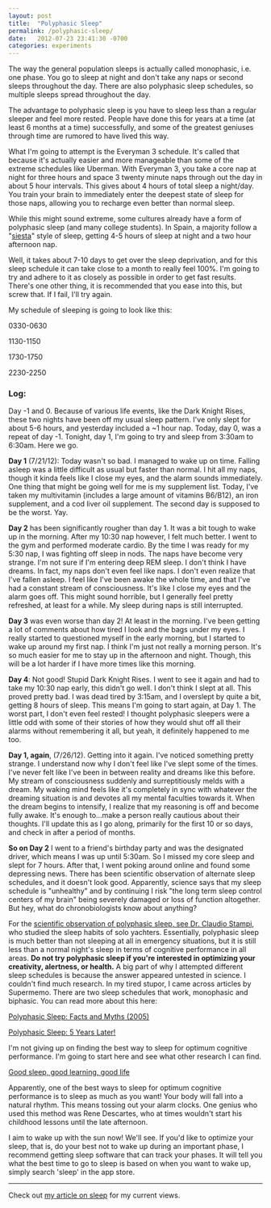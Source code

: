 ```yaml
---
layout: post
title:  "Polyphasic Sleep"
permalink: /polyphasic-sleep/
date:   2012-07-23 23:41:30 -0700
categories: experiments
---
```


<!-- Google tag (gtag.js) -->
<script async src="https://www.googletagmanager.com/gtag/js?id=G-XSFETPYL59"></script>
<script>
  window.dataLayer = window.dataLayer || [];
  function gtag(){dataLayer.push(arguments);}
  gtag('js', new Date());

  gtag('config', 'G-XSFETPYL59');
</script>

The way the general population sleeps is actually called monophasic, i.e. one phase. You go to sleep at night and don't take any naps or second sleeps throughout the day. There are also polyphasic sleep schedules, so multiple sleeps spread throughout the day.

The advantage to polyphasic sleep is you have to sleep less than a regular sleeper and feel more rested. People have done this for years at a time (at least 6 months at a time) successfully, and some of the greatest geniuses through time are rumored to have lived this way.

What I'm going to attempt is the Everyman 3 schedule. It's called that because it's actually easier and more manageable than some of the extreme schedules like Uberman. With Everyman 3, you take a core nap at night for three hours and space 3 twenty minute naps through out the day in about 5 hour intervals. This gives about 4 hours of total sleep a night/day. You train your brain to immediately enter the deepest state of sleep for those naps, allowing you to recharge even better than normal sleep.

While this might sound extreme, some cultures already have a form of polyphasic sleep (and many college students). In Spain, a majority follow a "[siesta](https://en.wikipedia.org/wiki/Siesta)" style of sleep, getting 4-5 hours of sleep at night and a two hour afternoon nap.

Well, it takes about 7-10 days to get over the sleep deprivation, and for this sleep schedule it can take close to a month to really feel 100%. I'm going to try and adhere to it as closely as possible in order to get fast results. There's one other thing, it is recommended that you ease into this, but screw that. If I fail, I'll try again.

My schedule of sleeping is going to look like this:

0330-0630

1130-1150

1730-1750

2230-2250

### Log:

Day -1 and 0. Because of various life events, like the Dark Knight Rises, these two nights have been off my usual sleep pattern. I've only slept for about 5-6 hours, and yesterday included a ~1 hour nap. Today, day 0, was a repeat of day -1. Tonight, day 1, I'm going to try and sleep from 3:30am to 6:30am. Here we go.

**Day 1** (7/21/12): Today wasn't so bad. I managed to wake up on time. Falling asleep was a little difficult as usual but faster than normal. I hit all my naps, though it kinda feels like I close my eyes, and the alarm sounds immediately. One thing that might be going well for me is my supplement list. Today, I've taken my multivitamin (includes a large amount of vitamins B6/B12), an iron supplement, and a cod liver oil supplement. The second day is supposed to be the worst. Yay.

**Day 2** has been significantly rougher than day 1. It was a bit tough to wake up in the morning. After my 10:30 nap however, I felt much better. I went to the gym and performed moderate cardio. By the time I was ready for my 5:30 nap, I was fighting off sleep in nods. The naps have become very strange. I'm not sure if I'm entering deep REM sleep. I don't think I have dreams. In fact, my naps don't even feel like naps. I don't even realize that I've fallen asleep. I feel like I've been awake the whole time, and that I've had a constant stream of consciousness. It's like I close my eyes and the alarm goes off. This might sound horrible, but I generally feel pretty refreshed, at least for a while. My sleep during naps is still interrupted.

**Day 3** was even worse than day 2! At least in the morning. I've been getting a lot of comments about how tired I look and the bags under my eyes. I really started to questioned myself in the early morning, but I started to wake up around my first nap. I think I'm just not really a morning person. It's so much easier for me to stay up in the afternoon and night. Though, this will be a lot harder if I have more times like this morning.

**Day 4**: Not good! Stupid Dark Knight Rises. I went to see it again and had to take my 10:30 nap early, this didn't go well. I don't think I slept at all. This proved pretty bad. I was dead tired by 3:15am, and I overslept by quite a bit, getting 8 hours of sleep. This means I'm going to start again, at Day 1. The worst part, I don't even feel rested! I thought polyphasic sleepers were a little odd with some of their stories of how they would shut off all their alarms without remembering it all, but yeah, it definitely happened to me too.

**Day 1, again**, (7/26/12). Getting into it again. I've noticed something pretty strange. I understand now why I don't feel like I've slept some of the times. I've never felt like I've been in between reality and dreams like this before. My stream of consciousness suddenly and surreptitiously melds with a dream. My waking mind feels like it's completely in sync with whatever the dreaming situation is and devotes all my mental faculties towards it. When the dream begins to intensify, I realize that my reasoning is off and become fully awake. It's enough to...make a person really cautious about their thoughts.
I'll update this as I go along, primarily for the first 10 or so days, and check in after a period of months.

**So on Day 2** I went to a friend's birthday party and was the designated driver, which means I was up until 5:30am. So I missed my core sleep and slept for 7 hours. After that, I went poking around online and found some depressing news. There has been scientific observation of alternate sleep schedules, and it doesn't look good. Apparently, science says that my sleep schedule is "unhealthy" and by continuing I risk "the long term sleep control centers of my brain" being severely damaged or loss of function altogether. But hey, what do chronobiologists know about anything?

For the [scientific observation of polyphasic sleep, see Dr. Claudio Stampi](https://en.wikipedia.org/wiki/Why_We_Nap), who studied the sleep habits of solo yachters. Essentially, polyphasic sleep is much better than not sleeping at all in emergency situations, but it is still less than a normal night's sleep in terms of cognitive performance in all areas. **Do not try polyphasic sleep if you're interested in optimizing your creativity, alertness, or health.** A big part of why I attempted different sleep schedules is because the answer appeared untested in science. I couldn't find much research. In my tired stupor, I came across articles by Supermemo. There are two sleep schedules that work, monophasic and biphasic. You can read more about this here:

[Polyphasic Sleep: Facts and Myths (2005)](https://www.supermemo.com/en/archives1990-2015/articles/polyphasic)

[Polyphasic Sleep: 5 Years Later!](https://www.supermemo.com/en/archives1990-2015/articles/polyphasic2010)

I'm not giving up on finding the best way to sleep for optimum cognitive performance. I'm going to start here and see what other research I can find.

[Good sleep, good learning, good life](https://www.supermemo.com/en/archives1990-2015/articles/sleep)

Apparently, one of the best ways to sleep for optimum cognitive performance is to sleep as much as you want! Your body will fall into a natural rhythm. This means tossing out your alarm clocks. One genius who used this method was Rene Descartes, who at times wouldn't start his childhood lessons until the late afternoon.

I aim to wake up with the sun now! We'll see. If you'd like to optimize your sleep, that is, do your best not to wake up during an important phase, I recommend getting sleep software that can track your phases. It will tell you what the best time to go to sleep is based on when you want to wake up, simply search 'sleep' in the app store.

---

Check out [my article on sleep](/sleep/) for my current views.
